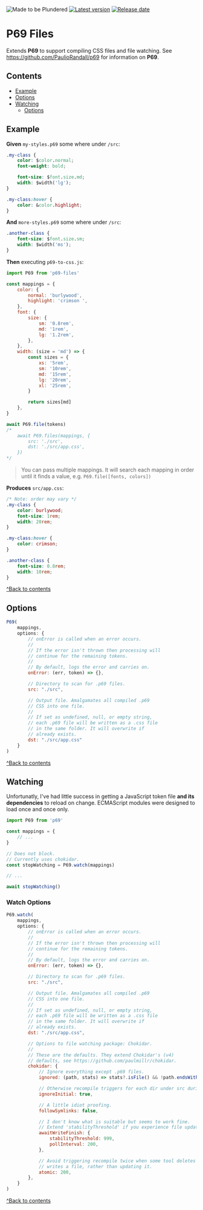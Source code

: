 ![Made to be Plundered](https://img.shields.io/badge/Made%20to%20be%20Plundered-royalblue)
[![Latest version](https://img.shields.io/github/v/release/PaulioRandall/p69-files)](https://github.com/PaulioRandall/p69-files/releases)
[![Release date](https://img.shields.io/github/release-date/PaulioRandall/p69-files)](https://github.com/PaulioRandall/p69-files/releases)

# P69 Files

Extends **P69** to support compiling CSS files and file watching. See https://github.com/PaulioRandall/p69 for information on **P69**.

## Contents

- [Example](#example)
- [Options](#options)
- [Watching](#watching)
  - [Options](#watch-options)

## Example

**Given** `my-styles.p69` some where under `/src`:

```css
.my-class {
	color: $color.normal;
	font-weight: bold;

	font-size: $font.size.md;
	width: $width('lg');
}

.my-class:hover {
	color: &color.highlight;
}
```

**And** `more-styles.p69` some where under `/src`:

```css
.another-class {
	font-size: $font.size.sm;
	width: $width('ms');
}
```

**Then** executing `p69-to-css.js`:

```js
import P69 from 'p69-files'

const mappings = {
	color: {
		normal: 'burlywood',
		highlight: 'crimson ',
	},
	font: {
		size: {
			sm: '0.8rem',
			md: '1rem',
			lg: '1.2rem',
		},
	},
	width: (size = 'md') => {
		const sizes = {
			xs: '5rem',
			sm: '10rem',
			md: '15rem',
			lg: '20rem',
			xl: '25rem',
		}

		return sizes[md]
	},
}

await P69.file(tokens)
/*
	await P69.files(mappings, {
		src: './src',
		dst: './src/app.css',
	})
*/
```

> You can pass multiple mappings. It will search each mapping in order until it finds a value, e.g. `P69.file([fonts, colors])`

**Produces** `src/app.css`:

```css
/* Note: order may vary */
.my-class {
	color: burlywood;
	font-size: 1rem;
	width: 20rem;
}

.my-class:hover {
	color: crimson;
}

.another-class {
	font-size: 0.8rem;
	width: 10rem;
}
```

[^Back to contents](#contents)

## Options

```js
P69(
	mappings,
	options: {
		// onError is called when an error occurs.
		//
		// If the error isn't thrown then processing will
		// continue for the remaining tokens.
		//
		// By default, logs the error and carries on.
		onError: (err, token) => {},

		// Directory to scan for .p69 files.
		src: "./src",

		// Output file. Amalgamates all compiled .p69
		// CSS into one file.
		//
		// If set as undefined, null, or empty string,
		// each .p69 file will be written as a .css file
		// in the same folder. It will overwrite if
		// already exists.
		dst: "./src/app.css"
	}
)
```

[^Back to contents](#contents)

## Watching

Unfortunatly, I've had little success in getting a JavaScript token file **and its dependencies** to reload on change. ECMAScript modules were designed to load once and once only.

```js
import P69 from 'p69'

const mappings = {
	// ...
}

// Does not block.
// Currently uses chokidar.
const stopWatching = P69.watch(mappings)

// ...

await stopWatching()
```

### Watch Options

```js
P69.watch(
	mappings,
	options: {
		// onError is called when an error occurs.
		//
		// If the error isn't thrown then processing will
		// continue for the remaining tokens.
		//
		// By default, logs the error and carries on.
		onError: (err, token) => {},

		// Directory to scan for .p69 files.
		src: "./src",

		// Output file. Amalgamates all compiled .p69
		// CSS into one file.
		//
		// If set as undefined, null, or empty string,
		// each .p69 file will be written as a .css file
		// in the same folder. It will overwrite if
		// already exists.
		dst: "./src/app.css",

		// Options to file watching package: Chokidar.
		//
		// These are the defaults. They extend Chokidar's (v4)
		// defaults, see https://github.com/paulmillr/chokidar.
		chokidar: {
			// Ignore everything except .p69 files.
			ignored: (path, stats) => stats?.isFile() && !path.endsWith('.p69'),

			// Otherwise recompile triggers for each dir under src during start up.
			ignoreInitial: true,

			// A little idiot proofing.
			followSymlinks: false,

			// I don't know what is suitable but seems to work fine.
			// Extend 'stabilityThreshold' if you experience file update issues.
			awaitWriteFinish: {
				stabilityThreshold: 999,
				pollInterval: 200,
			},

			// Avoid triggering recompile twice when some tool deletes and
			// writes a file, rather than updating it.
			atomic: 200,
		},
	}
)
```

[^Back to contents](#contents)

